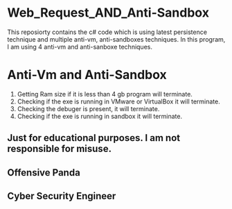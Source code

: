 # Web_Request_AND_Anti-Sandbox
This reposiorty contains the c# code which is using latest persistence technique and multiple anti-vm, anti-sandboxes techniques. In this program, I am using 4 anti-vm and anti-sanboxe techniques.

# Anti-Vm and Anti-Sandbox
1) Getting Ram size if it is less than 4 gb program will terminate.
2) Checking if the exe is running in VMware or VirtualBox it will terminate.
3) Checking the debuger is present, it will terminate.
4) Checking if the exe is running in sandbox it will terminate.



## Just for educational purposes. I am not responsible for misuse.
## Offensive Panda
## Cyber Security Engineer

